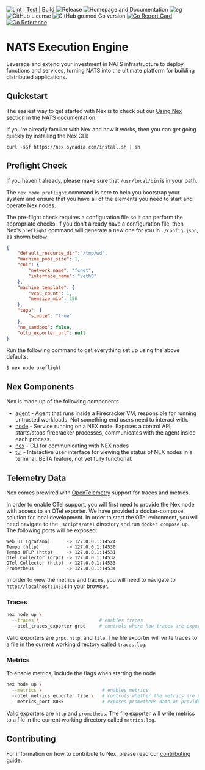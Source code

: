 [![Lint | Test | Build](https://github.com/synadia-io/nex/actions/workflows/ltb.yml/badge.svg)](https://github.com/synadia-io/nex/actions/workflows/ltb.yml)
![Release](https://github.com/synadia-io/nex/actions/workflows/release.yml/badge.svg)
![Homepage and Documentation](https://img.shields.io/website?label=Homepage&url=https%3A%2F%2Fnats.io)
![eg](https://img.shields.io/badge/Powered%20By-NATS-green)
![GitHub License](https://img.shields.io/github/license/synadia-io/nex)
![GitHub go.mod Go version](https://img.shields.io/github/go-mod/go-version/synadia-io/nex)
[![Go Report Card](https://goreportcard.com/badge/github.com/synadia-io/nex)](https://goreportcard.com/report/github.com/synadia-io/nex)
[![Go Reference](https://pkg.go.dev/badge/github.com/synadia-io/nex.svg)](https://pkg.go.dev/github.com/synadia-io/nex)

# NATS Execution Engine
Leverage and extend your investment in NATS infrastructure to deploy functions and services, turning NATS into the ultimate platform for building distributed applications.

## Quickstart
The easiest way to get started with Nex is to check out our [Using Nex](https://docs.nats.io/using-nats/nex) section in the NATS documentation.

If you're already familiar with Nex and how it works, then you can get going quickly by installing the Nex CLI:

```
curl -sSf https://nex.synadia.com/install.sh | sh 
```

## Preflight Check

If you haven't already, please make sure that `/usr/local/bin` is in your path. 

The `nex node preflight` command is here to help you bootstrap your system and ensure that you have all of the elements you need to start and operate Nex nodes.

The pre-flight check requires a configuration file so it can perform the appropriate checks. If you don't already have a configuration file, then Nex's `preflight` command will generate a new one for you in `./config.json`, as shown below:

```json
{
    "default_resource_dir":"/tmp/wd",
    "machine_pool_size": 1,
    "cni": {
        "network_name": "fcnet",
        "interface_name": "veth0"
    },
    "machine_template": {
        "vcpu_count": 1,
        "memsize_mib": 256
    },
    "tags": {
        "simple": "true"
    },
    "no_sandbox": false,
    "otlp_exporter_url": null
}
```

Run the following command to get everything set up using the above defaults:

```
$ nex node preflight
```

## Nex Components
Nex is made up of the following components

* [agent](./agent) - Agent that runs inside a Firecracker VM, responsible for running untrusted workloads. Not something end users need to interact with.
* [node](./internal/node) - Service running on a NEX node. Exposes a control API, starts/stops firecracker processes, communicates with the agent inside each process.
* [nex](./nex) - CLI for communicating with NEX nodes
* [tui](./nex/tui) - Interactive user interface for viewing the status of NEX nodes in a terminal. BETA feature, not yet fully functional.

## Telemetry Data
Nex comes prewired with [OpenTelemetry](https://opentelemetry.io) support for traces and metrics.  

In order to enable OTel support, you will first need to provide the Nex node with access to an OTel exporter.  We have provided a docker-compose solution for local development.  In order to start the OTel evironment, you will need navigate to the `_scripts/otel` directory and run `docker compose up`.  The following ports will be exposed:

```
Web UI (grafana)      -> 127.0.0.1:14524
Tempo (http)          -> 127.0.0.1:14530
Tempo OTLP (http)     -> 127.0.0.1:14531
OTel Collector (grpc) -> 127.0.0.1:14532
OTel Collector (http) -> 127.0.0.1:14533
Prometheus            -> 127.0.0.1:14534
```

In order to view the metrics and traces, you will need to navigate to `http://localhost:14524` in your browser.

### Traces
```bash
nex node up \
  --traces \                      # enables traces
  --otel_traces_exporter grpc     # controls where how traces are exported to collector
```

Valid exporters are `grpc`, `http`, and `file`.  The file exporter will write traces to a file in the current working directory called `traces.log`.

### Metrics
To enable metrics, include the flags when starting the node
```bash
nex node up \
  --metrics \                      # enables metrics
  --otel_metrics_exporter file \   # controls whether the metrics are printed to metrics.log or provided via prometheus
  --metrics_port 8085              # exposes prometheus data on provided port
```

Valid exporters are `http` and `prometheus`.  The file exporter will write metrics to a file in the current working directory called `metrics.log`.

## Contributing
For information on how to contribute to Nex, please read our [contributing](./CONTRIBUTING.md) guide.
